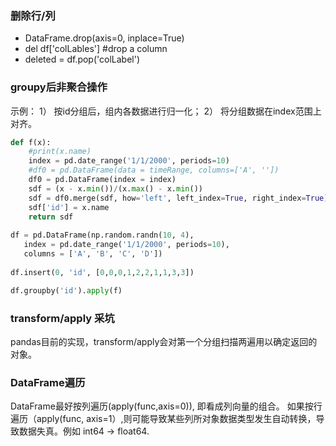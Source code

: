 ### 删除行/列
* DataFrame.drop(axis=0, inplace=True) 
* del df['colLables']   #drop a column
* deleted = df.pop('colLabel')

### groupy后非聚合操作
示例：
1） 按id分组后，组内各数据进行归一化；
2） 将分组数据在index范围上对齐。

```python
def f(x):
    #print(x.name)
    index = pd.date_range('1/1/2000', periods=10)
    #df0 = pd.DataFrame(data = timeRange, columns=['A', ''])
    df0 = pd.DataFrame(index = index)
    sdf = (x - x.min())/(x.max() - x.min())
    sdf = df0.merge(sdf, how='left', left_index=True, right_index=True)
    sdf['id'] = x.name
    return sdf
    
df = pd.DataFrame(np.random.randn(10, 4),
   index = pd.date_range('1/1/2000', periods=10),
   columns = ['A', 'B', 'C', 'D'])
   
df.insert(0, 'id', [0,0,0,1,2,2,1,1,3,3])

df.groupby('id').apply(f)

```

### transform/apply 采坑
pandas目前的实现，transform/apply会对第一个分组扫描两遍用以确定返回的对象。

### DataFrame遍历
DataFrame最好按列遍历(apply(func,axis=0)), 即看成列向量的组合。
如果按行遍历（apply(func, axis=1）,则可能导致某些列所对象数据类型发生自动转换，导致数据失真。例如 int64 -> float64.
